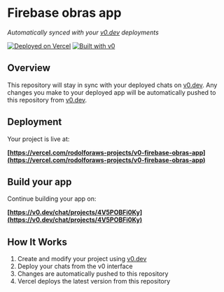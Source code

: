 # Firebase obras app

*Automatically synced with your [v0.dev](https://v0.dev) deployments*

[![Deployed on Vercel](https://img.shields.io/badge/Deployed%20on-Vercel-black?style=for-the-badge&logo=vercel)](https://vercel.com/rodolforaws-projects/v0-firebase-obras-app)
[![Built with v0](https://img.shields.io/badge/Built%20with-v0.dev-black?style=for-the-badge)](https://v0.dev/chat/projects/4V5POBFi0Ky)

## Overview

This repository will stay in sync with your deployed chats on [v0.dev](https://v0.dev).
Any changes you make to your deployed app will be automatically pushed to this repository from [v0.dev](https://v0.dev).

## Deployment

Your project is live at:

**[https://vercel.com/rodolforaws-projects/v0-firebase-obras-app](https://vercel.com/rodolforaws-projects/v0-firebase-obras-app)**

## Build your app

Continue building your app on:

**[https://v0.dev/chat/projects/4V5POBFi0Ky](https://v0.dev/chat/projects/4V5POBFi0Ky)**

## How It Works

1. Create and modify your project using [v0.dev](https://v0.dev)
2. Deploy your chats from the v0 interface
3. Changes are automatically pushed to this repository
4. Vercel deploys the latest version from this repository
